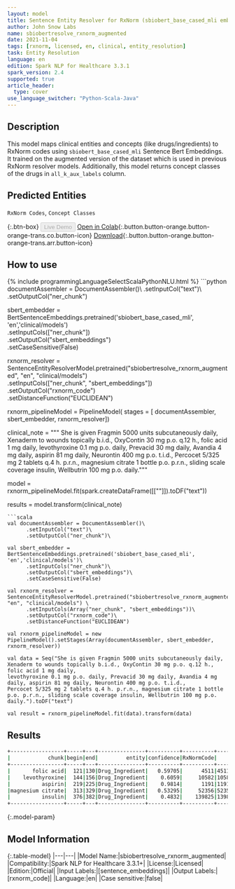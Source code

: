 ```yaml
---
layout: model
title: Sentence Entity Resolver for RxNorm (sbiobert_base_cased_mli embeddings)
author: John Snow Labs
name: sbiobertresolve_rxnorm_augmented
date: 2021-11-04
tags: [rxnorm, licensed, en, clinical, entity_resolution]
task: Entity Resolution
language: en
edition: Spark NLP for Healthcare 3.3.1
spark_version: 2.4
supported: true
article_header:
  type: cover
use_language_switcher: "Python-Scala-Java"
---
```


## Description

This model maps clinical entities and concepts (like drugs/ingredients) to RxNorm codes using `sbiobert_base_cased_mli` Sentence Bert Embeddings. It trained on the augmented version of the dataset which is used in previous RxNorm resolver models. Additionally, this model returns concept classes of the drugs in `all_k_aux_labels` column.

## Predicted Entities

`RxNorm Codes`, `Concept Classes`

{:.btn-box}
<button class="button button-orange" disabled>Live Demo</button>
[Open in Colab](https://colab.research.google.com/github/JohnSnowLabs/spark-nlp-workshop/blob/master/tutorials/Certification_Trainings/Healthcare/3.Clinical_Entity_Resolvers.ipynb){:.button.button-orange.button-orange-trans.co.button-icon}
[Download](https://s3.amazonaws.com/auxdata.johnsnowlabs.com/clinical/models/sbiobertresolve_rxnorm_augmented_en_3.3.1_2.4_1636032568821.zip){:.button.button-orange.button-orange-trans.arr.button-icon}

## How to use



<div class="tabs-box" markdown="1">
{% include programmingLanguageSelectScalaPythonNLU.html %}
```python
documentAssembler = DocumentAssembler()\
      .setInputCol("text")\
      .setOutputCol("ner_chunk")

sbert_embedder = BertSentenceEmbeddings.pretrained('sbiobert_base_cased_mli', 'en','clinical/models')\
      .setInputCols(["ner_chunk"])\
      .setOutputCol("sbert_embeddings")\
      .setCaseSensitive(False)
    
rxnorm_resolver = SentenceEntityResolverModel.pretrained("sbiobertresolve_rxnorm_augmented", "en", "clinical/models")\
      .setInputCols(["ner_chunk", "sbert_embeddings"])\
      .setOutputCol("rxnorm_code")\
      .setDistanceFunction("EUCLIDEAN")

rxnorm_pipelineModel = PipelineModel(
    stages = [
        documentAssembler,
        sbert_embedder,
        rxnorm_resolver])

clinical_note = """ She is given Fragmin 5000 units subcutaneously daily, Xenaderm to wounds topically b.i.d., OxyContin 30 mg p.o. q.12 h., folic acid 1 mg daily, levothyroxine 0.1 mg p.o. daily, Prevacid 30 mg daily, Avandia 4 mg daily, aspirin 81 mg daily, Neurontin 400 mg p.o. t.i.d., Percocet 5/325 mg 2 tablets q.4 h. p.r.n., magnesium citrate 1 bottle p.o. p.r.n., sliding scale coverage insulin, Wellbutrin 100 mg p.o. daily."""

model = rxnorm_pipelineModel.fit(spark.createDataFrame([[""]]).toDF("text"))

results = model.transform(clinical_note)
```
```scala
val documentAssembler = DocumentAssembler()\
      .setInputCol("text")\
      .setOutputCol("ner_chunk")\

val sbert_embedder = BertSentenceEmbeddings.pretrained('sbiobert_base_cased_mli', 'en','clinical/models')\
      .setInputCols("ner_chunk")\
      .setOutputCol("sbert_embeddings")\
      .setCaseSensitive(False)
    
val rxnorm_resolver = SentenceEntityResolverModel.pretrained("sbiobertresolve_rxnorm_augmented", "en", "clinical/models") \
      .setInputCols(Array("ner_chunk", "sbert_embeddings"))\ 
      .setOutputCol("rxnorm_code")\
      .setDistanceFunction("EUCLIDEAN")

val rxnorm_pipelineModel = new PipelineModel().setStages(Array(documentAssembler, sbert_embedder, rxnorm_resolver))

val data = Seq("She is given Fragmin 5000 units subcutaneously daily, Xenaderm to wounds topically b.i.d., OxyContin 30 mg p.o. q.12 h., folic acid 1 mg daily, 
levothyroxine 0.1 mg p.o. daily, Prevacid 30 mg daily, Avandia 4 mg daily, aspirin 81 mg daily, Neurontin 400 mg p.o. t.i.d., 
Percocet 5/325 mg 2 tablets q.4 h. p.r.n., magnesium citrate 1 bottle p.o. p.r.n., sliding scale coverage insulin, Wellbutrin 100 mg p.o. daily.").toDF("text")

val result = rxnorm_pipelineModel.fit(data).transform(data)
```
</div>

## Results

```bash
+-----------------+-----+---+---------------+----------+----------+--------------------------------------------------+--------------------------------------------------+--------------------------------------------------+
|            chunk|begin|end|         entity|confidence|RxNormCode|                                         all_codes|                                       resolutions|                                     Concept Class|
+-----------------+-----+---+---------------+----------+----------+--------------------------------------------------+--------------------------------------------------+--------------------------------------------------+
|       folic acid|  121|130|Drug_Ingredient|   0.59705|      4511|4511:::1162058:::1162059:::62356:::1376005:::54...|folic acid:::folic acid oral product:::folic ac...|Ingredient:::Clinical Dose Group:::Clinical Dos...|
|    levothyroxine|  144|156|Drug_Ingredient|    0.6059|     10582|10582:::1868004:::40144:::1602753:::1602745:::2...|levothyroxine:::levothyroxine injection:::levot...|Ingredient:::Clinical Drug Form:::Precise Ingre...|
|          aspirin|  219|225|Drug_Ingredient|    0.9814|      1191|1191:::405403:::218266:::1154070:::215568:::202...|aspirin:::ysp aspirin:::med aspirin:::aspirin p...|Ingredient:::Brand Name:::Brand Name:::Clinical...|
|magnesium citrate|  313|329|Drug_Ingredient|   0.53295|     52356|52356:::29155:::1314220:::1006900:::52358:::291...|magnesium citrate:::magnesium carbonate:::magne...|Ingredient:::Ingredient:::Precise Ingredient:::...|
|          insulin|  376|382|Drug_Ingredient|    0.4832|    139825|139825:::1740938:::274783:::86009:::1605101:::5...|insulin detemir:::insulin argine:::insulin glar...|Ingredient:::Ingredient:::Ingredient:::Ingredie...|
+-----------------+-----+---+---------------+----------+----------+--------------------------------------------------+--------------------------------------------------+--------------------------------------------------+

```

{:.model-param}
## Model Information

{:.table-model}
|---|---|
|Model Name:|sbiobertresolve_rxnorm_augmented|
|Compatibility:|Spark NLP for Healthcare 3.3.1+|
|License:|Licensed|
|Edition:|Official|
|Input Labels:|[sentence_embeddings]|
|Output Labels:|[rxnorm_code]|
|Language:|en|
|Case sensitive:|false|